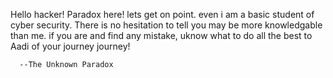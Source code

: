 Hello hacker!
Paradox here! lets get on point.
even i am a basic student of cyber security. There is no hesitation to tell you may be more knowledgable than me.
if you are and find any mistake, uknow what to do
all the best to Aadi of your journey journey!

      --The Unknown Paradox
